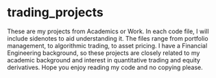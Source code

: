 # trading_projects
These are my projects from Academics or Work. 
In each code file, I will include sidenotes to aid understanding it.
The files range from portfolio management, to algorithmic trading, to asset pricing.
I have a Financial Engineering background, so these projects are closely related to my academic background and interest in quantitative trading and equity derivatives. 
Hope you enjoy reading my code and no copying please.
